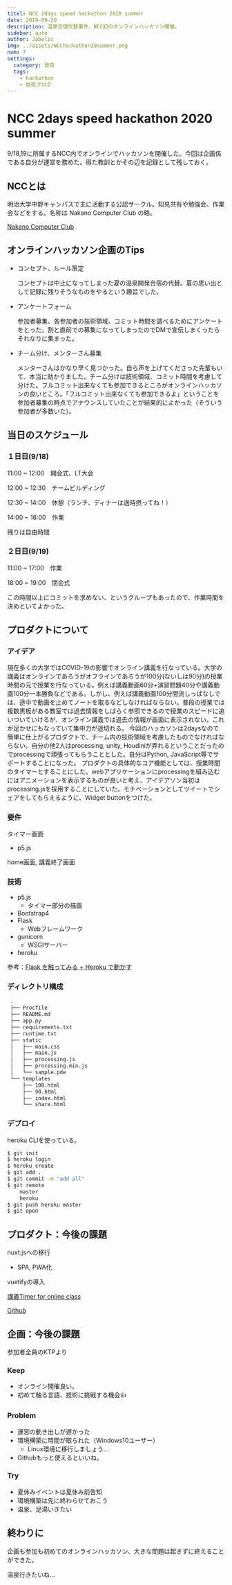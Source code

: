 ```yaml
---
titel: NCC 2days speed hackathon 2020 summer
date: 2019-09-20
description: 温泉合宿代替案件、NCC初のオンラインハッカソン開催。
sidebar: auto
author: Jabelic
img: ../assets/NCChackathon20summer.png
num: 7
settings:
  category: 技術
  tags:
    - hackathon
    - 技術ブログ
---
```




# NCC 2days speed hackathon 2020 summer


9/18,19に所属するNCC内でオンラインでハッカソンを開催した。今回は企画係である自分が運営を務めた。得た教訓とかその辺を記録として残しておく。

## NCCとは

明治大学中野キャンパスで主に活動する公認サークル。知見共有や勉強会、作業会などをする。名称は Nakano Computer Club の略。

[Nakano Computer Club](https://meiji-ncc.tech/)


## オンラインハッカソン企画のTips
- コンセプト、ルール策定

  コンセプトは中止になってしまった夏の温泉開発合宿の代替。夏の思い出として記録に残りそうなものをやるという趣旨でした。

- アンケートフォーム

  参加者募集、各参加者の技術領域、コミット時間を調べるためにアンケートをとった。割と直前での募集になってしまったのでDMで宣伝しまくったらそれなりに集まった。

- チーム分け、メンターさん募集

  メンターさんはかなり早く見つかった。自ら声を上げてくださった先輩もいて、本当に助かりました。チーム分けは技術領域、コミット時間を考慮して分けた。フルコミット出来なくても参加できるところがオンラインハッカソンの良いところ。「フルコミット出来なくても参加できるよ」ということを参加者募集の時点でアナウンスしていたことが結果的によかった（そういう参加者が多数いた）。

## 当日のスケジュール
### １日目(9/18)
11:00 ~ 12:00　開会式、LT大会

12:00 ~ 12:30　チームビルディング

12:30 ~ 14:00　休憩（ランチ、ディナーは適時摂ってね！）

14:00 ~ 18:00　作業


残りは自由時間

### ２日目(9/19)

11:00 ~ 17:00　作業

18:00 ~ 19:00　閉会式

この時間以上にコミットを求めない、というグループもあったので、作業時間を決めといてよかった。


## プロダクトについて
### アイデア

現在多くの大学ではCOVID-19の影響でオンライン講義を行なっている。大学の講義はオンラインであろうがオフラインであろうが100分(ないしは90分)の授業時間の元で授業を行なっている。例えば講義動画60分+演習問題40分や講義動画100分一本勝負などである。しかし、例えば講義動画100分間流しっぱなしでは、途中で動画を止めてノートを取るなどしなければならない。普段の授業では複数黒板がある教室では過去情報をしばらく参照できるので授業のスピードに追いついていけるが、オンライン講義では過去の情報が画面に表示されない。これが足かせにもなっていて集中力が途切れる。
今回のハッカソンは2daysなので簡単に仕上がるプロダクトで、チーム内の技術領域を考慮したものでなければならない。自分の他2人はprocessing, unity, Houdiniが弄れるということだったのでprocessingで頑張ってもらうこととした。自分はPython, JavaScript等でサポートすることになった。
プロダクトの具体的なコア機能としては、授業時間のタイマーとすることにした。webアプリケーションにprocessingを組み込むにはアニメーションを表示するものが良いと考え、アイデアソン当初はprocessing.jsを採用することにしていた。モチベーションとしてツイートでシェアをしてもらえるように、Widget buttonをつけた。

### 要件

タイマー画面
- p5.js

home画面, 講義終了画面


### 技術
- p5.js
    - タイマー部分の描画
- Bootstrap4
- Flask
    - Webフレームワーク
- gunicorn
    - WSGIサーバー
- heroku

参考：[Flask を触ってみる + Heroku で動かす](https://qiita.com/sqrtxx/items/2ae41d5685e07c16eda5)

### ディレクトリ構成

```bash
 .
 ├── Procfile
 ├── README.md
 ├── app.py
 ├── requirements.txt
 ├── runtime.txt
 ├── static
 │   ├── main.css
 │   ├── main.js
 │   ├── processing.js
 │   ├── processing.min.js
 │   └── sample.pde
 └── templates
     ├── 100.html
     ├── 90.html
     ├── index.html
     └── share.html
```


### デプロイ
heroku CLIを使っている。

```bash
$ git init
$ heroku login
$ heroku create
$ git add .
$ git commit -m "add all"
$ git remote
    master
    heroku
$ git push heroku master
$ git open
```

## プロダクト：今後の課題
nuxt.jsへの移行
- SPA, PWA化

vuetifyの導入

[講義Timer for online class](https://fast-woodland-70792.herokuapp.com/)

[Github](https://github.com/jabelic/processing-flask)


## 企画：今後の課題

参加者全員のKTPより

### Keep
- オンライン開催良い。
- 初めて触る言語、技術に挑戦する機会:+1:
### Problem
- 運営の動き出しが遅かった
- 環境構築に時間が取られた（Windows10ユーザー）
    - Linux環境に移行しましょう...
- Githubもっと使えるといいね。
### Try
- 夏休みイベントは夏休み前告知
- 環境構築は先に終わらせておこう
- 温泉、足湯いきたい


## 終わりに
企画も参加も初めてのオンラインハッカソン、大きな問題は起きずに終えることができた。

温泉行きたいね...



